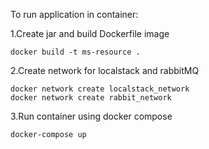 
To run application in container:
 
1.Create jar and build Dockerfile image
```
docker build -t ms-resource .
```
2.Create network for localstack and rabbitMQ
```
docker network create localstack_network
docker network create rabbit_network
```
3.Run container using docker compose
```
docker-compose up
```